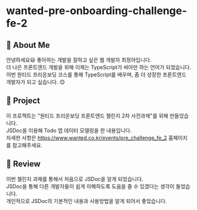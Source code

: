# wanted-pre-onboarding-challenge-fe-2

## 📣 About Me
안녕하세요😃 좋아하는 개발을 잘하고 싶은 웹 개발자 최정아입니다. <br/>
더 나은 프론트엔드 개발을 위해 이제는 TypeScript가 써야만 하는 언어가 되었습니다. <br/>
이번 원티드 프리온보딩 코스를 통해 TypeScript를 배우며, 좀 더 성장한 프론트엔드 개발자가 되고 싶습니다. 😊  <br/>

## 👀 Project
이 프로젝트는 "원티드 프리온보딩 프론트엔드 챌린지 2차 사전과제"를 위해 만들었습니다. <br/>
JSDoc을 이용해 Todo 앱 데이터 모델링을 한 내용입니다. <br/>
자세한 사항은 https://www.wanted.co.kr/events/pre_challenge_fe_2 홈페이지를 참고해주세요.

## 🧐 Review
이번 챌린지 과제를 통해서 처음으로 JSDoc을 알게 되었습니다. <br/>
JSDoc을 통해 다른 개발자들이 쉽게 이해하도록 도움을 줄 수 있겠다는 생각이 들었습니다. <br/>
개인적으로 JSDoc의 기본적인 내용과 사용방법을 알게 되어서 좋았습니다.

